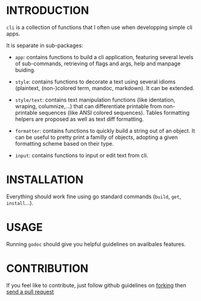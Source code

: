 # INTRODUCTION
`cli` is a collection of functions that I often use when developping simple cli
apps.

It is separate in sub-packages:
 - `app`: contains functions to build a cli application, featuring several
   levels of sub-commands, retrieving of flags and args, help and manpage
   buiding.

 - `style`: contains functions to decorate a text using several idioms
   (plaintext, (non-)colored term,  mandoc, markdown). It can be extended.

 - `style/text`: contains text manipulation functions (like identation,
   wraping, columnize,...) that can differentiate printable from non-printable
   sequences (like ANSI colored sequences).  Tables formatting helpers are
   proposed as well as text diff formatting.

 - `formatter`: contains functions to quickly build a string out of an object.
   It can be useful to pretty print a familly of objects, adopting a given
   formatting scheme based on their type.

 - `input`: contains functions to input or edit text from cli.

# INSTALLATION
Everything should work fine using go standard commands (`build`, `get`,
`install`...).

# USAGE
Running `godoc` should give you helpful guidelines on availbales features.

# CONTRIBUTION
If you feel like to contribute, just follow github guidelines on
[forking](https://help.github.com/articles/fork-a-repo/) then [send a pull
request](https://help.github.com/articles/creating-a-pull-request/)

[modeline]: # ( vim: set fenc=utf-8 spell spl=en: )
